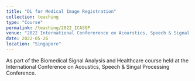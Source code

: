 ```yaml
---
title: "DL for Medical Image Registration"
collection: teaching
type: "Course"
permalink: /teaching/2022_ICASSP
venue: "2022 International Confererence on Acourstics, Speech & Signal Processing"
date: 2022-05-26
location: "Singapore"
---
```


As part of the Biomedical Signal Analysis and Healthcare course held at the International Conference on Acoustics, Speech & Singal Processing Conference.  